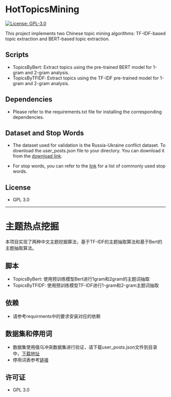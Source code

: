 # HotTopicsMining
[![License: GPL-3.0](https://img.shields.io/badge/License-GPL%203.0-blue.svg)](https://www.gnu.org/licenses/gpl-3.0)

This project implements two Chinese topic mining algorithms: TF-IDF-based topic extraction and BERT-based topic extraction.

## Scripts

- TopicsByBert: Extract topics using the pre-trained BERT model for 1-gram and 2-gram analysis.
- TopicsByTFIDF: Extract topics using the TF-IDF pre-trained model for 1-gram and 2-gram analysis.

## Dependencies
- Please refer to the requirements.txt file for installing the corresponding dependencies.
  
## Dataset and Stop Words

- The dataset used for validation is the Russia-Ukraine conflict dataset. To download the user_posts.json file to your directory. You can download it from the [download link](https://github.com/James-ZYM/RussiaUkraineConflictDataset).

- For stop words, you can refer to the [link](https://github.com/goto456/stopwords) for a list of commonly used stop words.

## License
- GPL 3.0

---

# 主题热点挖掘

本项目实现了两种中文主题挖掘算法，基于TF-IDF的主题抽取算法和基于Bert的主题抽取算法。

## 脚本

- TopicsByBert: 使用预训练模型Bert进行1gram和2gram的主题词抽取
- TopicsByTFIDF: 使用预训练模型TF-IDF进行1-gram和2-gram主题词抽取

## 依赖
- 请参考requirments中的要求安装对应的依赖
  
## 数据集和停用词
- 数据集使用俄乌冲突数据集进行验证，请下载user_posts.json文件到目录中，[下载地址](https://github.com/James-ZYM/RussiaUkraineConflictDataset)
- 停用词表参考[链接](https://github.com/goto456/stopwords)
  
## 许可证
- GPL 3.0


